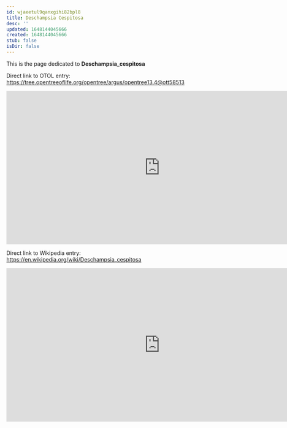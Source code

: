 ```yaml
---
id: wjaeetul9qanxgihi82bpl8
title: Deschampsia Cespitosa
desc: ''
updated: 1648144045666
created: 1648144045666
stub: false
isDir: false
---
```

This is the page dedicated to **Deschampsia_cespitosa**


Direct link to OTOL entry: https://tree.opentreeoflife.org/opentree/argus/opentree13.4@ott58513



<html>
    <body>
    <iframe src="https://tree.opentreeoflife.org/opentree/argus/opentree13.4@ott58513"
    width="800" height="400" frameborder="0" allowfullscreen> </iframe>
    </body>
</html>
    


Direct link to Wikipedia entry: https://en.wikipedia.org/wiki/Deschampsia_cespitosa



<html>
    <body>
    <iframe src="https://en.wikipedia.org/wiki/Deschampsia_cespitosa"
    width="800" height="400" frameborder="0" allowfullscreen> </iframe>
    </body>
</html>
    
